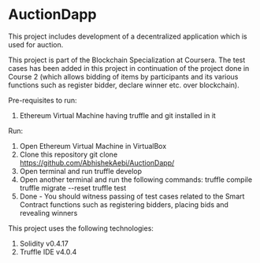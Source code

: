 # AuctionDapp
This project includes development of a decentralized application which is used for auction.

This project is part of the Blockchain Specialization at Coursera. The test cases has been added in this project in continuation of the project done in Course 2 (which allows bidding of items by participants and its various functions such as register bidder, declare winner etc. over blockchain).

Pre-requisites to run:
1. Ethereum Virtual Machine having truffle and git installed in it

Run:
1. Open Ethereum Virtual Machine in VirtualBox
2. Clone this repository git clone https://github.com/AbhishekAebi/AuctionDapp/
3. Open terminal and run truffle develop
4. Open another terminal and run the following commands:
    truffle compile
    truffle migrate --reset
    truffle test
5. Done - You should witness passing of test cases related to the Smart Contract functions such as registering bidders, placing bids and revealing winners

This project uses the following technologies:
1. Solidity v0.4.17
2. Truffle IDE v4.0.4
